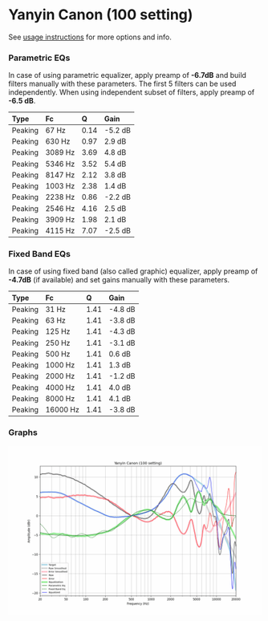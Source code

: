 # Yanyin Canon (100 setting)
See [usage instructions](https://github.com/jaakkopasanen/AutoEq#usage) for more options and info.

### Parametric EQs
In case of using parametric equalizer, apply preamp of **-6.7dB** and build filters manually
with these parameters. The first 5 filters can be used independently.
When using independent subset of filters, apply preamp of **-6.5 dB**.

| Type    | Fc      |    Q | Gain    |
|:--------|:--------|:-----|:--------|
| Peaking | 67 Hz   | 0.14 | -5.2 dB |
| Peaking | 630 Hz  | 0.97 | 2.9 dB  |
| Peaking | 3089 Hz | 3.69 | 4.8 dB  |
| Peaking | 5346 Hz | 3.52 | 5.4 dB  |
| Peaking | 8147 Hz | 2.12 | 3.8 dB  |
| Peaking | 1003 Hz | 2.38 | 1.4 dB  |
| Peaking | 2238 Hz | 0.86 | -2.2 dB |
| Peaking | 2546 Hz | 4.16 | 2.5 dB  |
| Peaking | 3909 Hz | 1.98 | 2.1 dB  |
| Peaking | 4115 Hz | 7.07 | -2.5 dB |

### Fixed Band EQs
In case of using fixed band (also called graphic) equalizer, apply preamp of **-4.7dB**
(if available) and set gains manually with these parameters.

| Type    | Fc       |    Q | Gain    |
|:--------|:---------|:-----|:--------|
| Peaking | 31 Hz    | 1.41 | -4.8 dB |
| Peaking | 63 Hz    | 1.41 | -3.8 dB |
| Peaking | 125 Hz   | 1.41 | -4.3 dB |
| Peaking | 250 Hz   | 1.41 | -3.1 dB |
| Peaking | 500 Hz   | 1.41 | 0.6 dB  |
| Peaking | 1000 Hz  | 1.41 | 1.3 dB  |
| Peaking | 2000 Hz  | 1.41 | -1.2 dB |
| Peaking | 4000 Hz  | 1.41 | 4.0 dB  |
| Peaking | 8000 Hz  | 1.41 | 4.1 dB  |
| Peaking | 16000 Hz | 1.41 | -3.8 dB |

### Graphs
![](./Yanyin%20Canon%20(100%20setting).png)